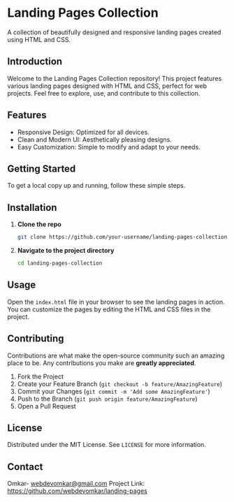 # Landing Pages Collection

A collection of beautifully designed and responsive landing pages created using HTML and CSS.


## Introduction
Welcome to the Landing Pages Collection repository! This project features various landing pages designed with HTML and CSS, perfect for web projects. Feel free to explore, use, and contribute to this collection.

## Features
- Responsive Design: Optimized for all devices.
- Clean and Modern UI: Aesthetically pleasing designs.
- Easy Customization: Simple to modify and adapt to your needs.

## Getting Started
To get a local copy up and running, follow these simple steps.

## Installation
1. **Clone the repo**
    ```sh
    git clone https://github.com/your-username/landing-pages-collection.git
    ```
2. **Navigate to the project directory**
    ```sh
    cd landing-pages-collection
    ```

## Usage
Open the `index.html` file in your browser to see the landing pages in action. You can customize the pages by editing the HTML and CSS files in the project.

## Contributing
Contributions are what make the open-source community such an amazing place to be. Any contributions you make are **greatly appreciated**.

1. Fork the Project
2. Create your Feature Branch (`git checkout -b feature/AmazingFeature`)
3. Commit your Changes (`git commit -m 'Add some AmazingFeature'`)
4. Push to the Branch (`git push origin feature/AmazingFeature`)
5. Open a Pull Request

## License
Distributed under the MIT License. See `LICENSE` for more information.

## Contact
Omkar- webdevomkar@gmail.com
Project Link: https://github.com/webdevomkar/landing-pages
